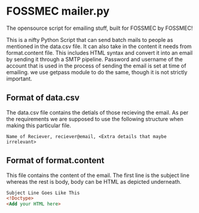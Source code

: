 # FOSSMEC mailer.py
The opensource script for emailing stuff, built for FOSSMEC by FOSSMEC!

This is a nifty Python Script that can send batch mails to people as mentioned in the data.csv file. It can also take in the content it needs from format.content file. This includes HTML syntax and convert it into an email by sending it through a SMTP pipeline. Password and username of the account that is used in the process of sending the email is set at time of emailing. we use getpass module to do the same, though it is not strictly important.

## Format of data.csv
The data.csv file contains the detials of those recieving the email. As per the requirements we are supposed to use the following structure when making this particular file.

```csv
Name of Reciever, reciever@email, <Extra details that maybe irrelevant>
```

## Format of format.content
This file contains the content of the email. The first line is the subject line whereas the rest is body, body can be HTML as depicted underneath.
```html
Subject Line Goes Like This
<!Doctype>
<Add your HTML here>
```
